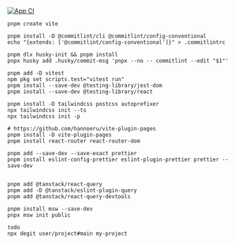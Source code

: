 [![App CI](https://github.com/ax-sh/vite-react-ts-template/actions/workflows/ci.yml/badge.svg)](https://github.com/ax-sh/vite-react-ts-template/actions/workflows/ci.yml)

```shell
pnpm create vite
```

```shell
pnpm install -D @commitlint/cli @commitlint/config-conventional
echo "{extends: ['@commitlint/config-conventional']}" > .commitlintrc

pnpm dlx husky-init && pnpm install
pnpx husky add .husky/commit-msg 'pnpx --no -- commitlint --edit "$1"'
```

```shell
pnpm add -D vitest
npm pkg set scripts.test="vitest run"
pnpm install --save-dev @testing-library/jest-dom
pnpm install --save-dev @testing-library/react
```

```shell
pnpm install -D tailwindcss postcss autoprefixer
npx tailwindcss init --ts
npx tailwindcss init -p
```

```shell
# https://github.com/hannoeru/vite-plugin-pages
pnpm install -D vite-plugin-pages
pnpm install react-router react-router-dom
```

```shell
pnpm add --save-dev --save-exact prettier
pnpm install eslint-config-prettier eslint-plugin-prettier prettier --save-dev


```

```shell
pnpm add @tanstack/react-query
pnpm add -D @tanstack/eslint-plugin-query
pnpm add @tanstack/react-query-devtools
```

```shell
pnpm install msw --save-dev
pnpx msw init public
```

```shell
todo
npx degit user/project#main my-project
```
